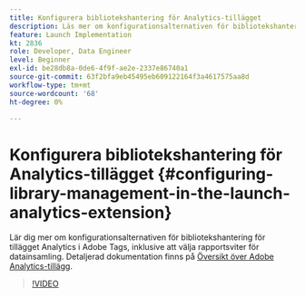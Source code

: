 ```yaml
---
title: Konfigurera bibliotekshantering för Analytics-tillägget
description: Läs mer om konfigurationsalternativen för bibliotekshantering för tillägget Analytics i Adobe Tags. Den här videon handlar också om att välja rapportsviter för datainsamling.
feature: Launch Implementation
kt: 2836
role: Developer, Data Engineer
level: Beginner
exl-id: be28db8a-0de6-4f9f-ae2e-2337e86740a1
source-git-commit: 63f2bfa9eb45495eb609122164f3a4617575aa8d
workflow-type: tm+mt
source-wordcount: '68'
ht-degree: 0%

---
```


# Konfigurera bibliotekshantering för Analytics-tillägget {#configuring-library-management-in-the-launch-analytics-extension}

Lär dig mer om konfigurationsalternativen för bibliotekshantering för tillägget Analytics i Adobe Tags, inklusive att välja rapportsviter för datainsamling.  Detaljerad dokumentation finns på [Översikt över Adobe Analytics-tillägg](https://experienceleague.adobe.com/docs/experience-platform/tags/extensions/client/analytics/overview.html).

>[!VIDEO](https://video.tv.adobe.com/v/27092/?quality=12&learn=on)
